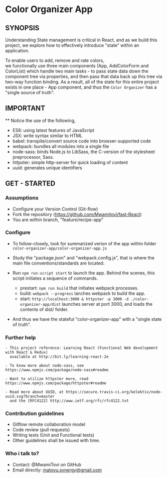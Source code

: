 Color Organizer App
===================

## SYNOPSIS

Understanding State management is critical in React, and as we build this project, 
we explore how to effectively introduce "state" within an application.

To enable users to add, remove and rate colors,  
we functionally use three main components (App, AddColorForm and ColorList) 
which handle two main tasks - to pass state data down the component tree via properties,
and then pass that data back up this tree via two-way function binding.
As a result, all of the state for this entire project exists in one place - App component,
and thus the `Color Organizer` has a "single source of truth".


## IMPORTANT

** Notice the use of the following,
   - ES6: using latest features of JavaScript
   - JSX: write syntax similar to HTML
   - babel: transpile/convert source code into browser-supported code
   - webpack: bundles all modules into a single file
   - node-sass: binds Node.js to LibSass, the C-version of the stylesheet preprocessor, Sass.
   - httpster: simple http-server for quick loading of content
   - uuid: generates unique identifiers


## GET - STARTED

### Assumptions
   - Configure your Version Control (Git-flow)
   - Fork the repository (https://github.com/Mwamitovi/fast-React)
   - You are within branch, "feature/recipe-app"

### Configure

   - To follow-closely, look for summarized verion of the app within
     folder `color-organizer-app/color-organizer-app.js`

   - Study the "package.json" and "webpack.config.js", 
     that is where the main file conventions/standards are located.

   - Run `npm run-script start` to launch the app.
     Behind the scenes, this script initiates a sequence of commands.
      - prestart: `npm run build` that initiates webpack processes.
      - build: `webpack --progress` lanches webpack to build the app.
      - start: `http://localhost:3000 & httpster -p 3000 -d ./color-organizer-app/dist` 
        launches server at port 3000, and loads the contents of dist/ folder.

   - And thus we have the stateful "color-organizer-app" with a "single state of truth".


### Further help

    - This project reference: Learning React (Functional Web development with React & Redux)
      available at http://bit.ly/learning-react-2e

    - To know more about node-sass, see https://www.npmjs.com/package/node-sass#readme

    - Want to utilize httpster more, read https://www.npmjs.com/package/httpster#readme

    - Read more about UUID, at https://secure.travis-ci.org/kelektiv/node-uuid.svg?branch=master
      and the [RFC4122] http://www.ietf.org/rfc/rfc4122.txt


### Contribution guidelines
   - Gitflow remote collaboration model
   - Code review (pull requests)
   - Writing tests (Unit and Functional tests)
   - Other guidelines shall be issued with time.

### Who i talk to?
   - Contact: @MwamiTovi on GitHub
   - Email directly: matovu.synergy@gmail.com
